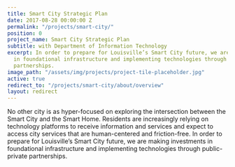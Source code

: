 ```yaml
---
title: Smart City Strategic Plan
date: 2017-08-28 00:00:00 Z
permalink: "/projects/smart-city/"
position: 0
project_name: Smart City Strategic Plan
subtitle: with Department of Information Technology
excerpt: In order to prepare for Louisville’s Smart City future, we are making investments
  in foundational infrastructure and implementing technologies through public-private
  partnerships.
image_path: "/assets/img/projects/project-tile-placeholder.jpg"
active: true
redirect_to: "/projects/smart-city/about/overview"
layout: redirect
---
```


No other city is as hyper-focused on exploring the intersection between the Smart City and the Smart Home. Residents are increasingly relying on technology platforms to receive information and services and expect to access city services that are human-centered and friction-free. In order to prepare for Louisville’s Smart City future, we are making investments in foundational infrastructure and implementing technologies through public-private partnerships.